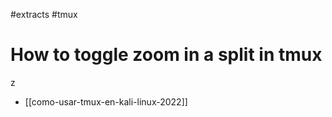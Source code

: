 #extracts
#tmux

# How to toggle zoom in a split in tmux

<C-b>z

- [[como-usar-tmux-en-kali-linux-2022]]
